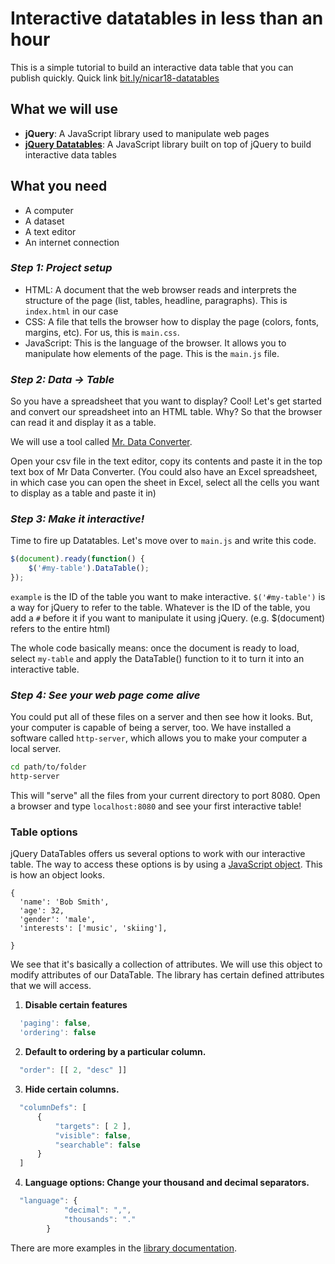 # Interactive datatables in less than an hour
This is a simple tutorial to build an interactive data table that you can publish quickly. Quick link [bit.ly/nicar18-datatables](http://bit.ly/nicar18-datatables)

## What we will use
- **jQuery**: A JavaScript library used to manipulate web pages
- **[jQuery Datatables](https://datatables.net/)**: A JavaScript library built on top of jQuery to build interactive data tables

## What you need
- A computer
- A dataset
- A text editor
- An internet connection

### ***Step 1: Project setup***
- HTML: A document that the web browser reads and interprets the structure of the page (list, tables, headline, paragraphs). This is `index.html` in our case
- CSS: A file that tells the browser how to display the page (colors, fonts, margins, etc). For us, this is `main.css`.
- JavaScript: This is the language of the browser. It allows you to manipulate how elements of the page. This is the `main.js` file. 

### ***Step 2: Data -> Table***
So you have a spreadsheet that you want to display? Cool! Let's get started and convert our spreadsheet into an HTML table. Why? So that the browser can read it and display it as a table. 

We will use a tool called [Mr. Data Converter](https://shancarter.github.io/mr-data-converter).

Open your csv file in the text editor, copy its contents and paste it in the top text box of Mr Data Converter. (You could also have an Excel spreadsheet, in which case you can open the sheet in Excel, select all the cells you want to display as a table and paste it in)

### ***Step 3: Make it interactive!***
Time to fire up Datatables. Let's move over to `main.js` and write this code.
```javascript
$(document).ready(function() {
    $('#my-table').DataTable();
});
```

`example` is the ID of the table you want to make interactive. `$('#my-table')` is a way for jQuery to refer to the table. Whatever is the ID of the table, you add a `#` before it if you want to manipulate it using jQuery. (e.g. $(document) refers to the entire html)

The whole code basically means: once the document is ready to load, select `my-table` and apply the DataTable() function to it to turn it into an interactive table.

### ***Step 4: See your web page come alive*** 
You could put all of these files on a server and then see how it looks. But, your computer is capable of being a server, too. We have installed a software called `http-server`, which allows you to make your computer a local server.

```bash
cd path/to/folder
http-server
```
This will "serve" all the files from your current directory to port 8080. Open a browser and type `localhost:8080` and see your first interactive table!

### Table options
jQuery DataTables offers us several options to work with our interactive table. The way to access these options is by using a [JavaScript object](https://developer.mozilla.org/en-US/docs/Learn/JavaScript/Objects/Basics). This is how an object looks.

```
{
  'name': 'Bob Smith',
  'age': 32,
  'gender': 'male',
  'interests': ['music', 'skiing'],

}
```

We see that it's basically a collection of attributes. We will use this object to modify attributes of our DataTable. The library has certain defined attributes that we will access.

1. **Disable certain features**
```javascript
  'paging': false,
  'ordering': false
```


2. **Default to ordering by a particular column.**
```javascript
  "order": [[ 2, "desc" ]]

```

3. **Hide certain columns.**
```javascript
  "columnDefs": [
      {
          "targets": [ 2 ],
          "visible": false,
          "searchable": false
      }
  ]
```

4. **Language options: Change your thousand and decimal separators.**
```javascript
  "language": {
            "decimal": ",",
            "thousands": "."
        }
```

There are more examples in the [library documentation](https://datatables.net/examples/index).